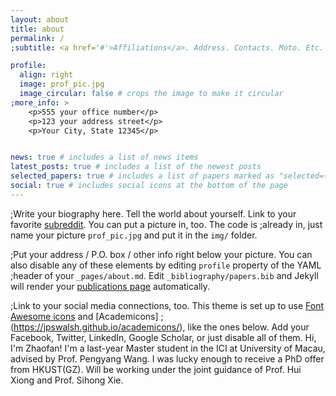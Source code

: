 ```yaml
---
layout: about
title: about
permalink: /
;subtitle: <a href='#'>Affiliations</a>. Address. Contacts. Moto. Etc.

profile:
  align: right
  image: prof_pic.jpg
  image_circular: false # crops the image to make it circular
;more_info: >
    <p>555 your office number</p>
    <p>123 your address street</p>
    <p>Your City, State 12345</p> 


news: true # includes a list of news items
latest_posts: true # includes a list of the newest posts
selected_papers: true # includes a list of papers marked as "selected={true}"
social: true # includes social icons at the bottom of the page
---
```


;Write your biography here. Tell the world about yourself. Link to your favorite [subreddit](http://reddit.com). You can put a picture in, too. The code is ;already in, just name your picture `prof_pic.jpg` and put it in the `img/` folder.

;Put your address / P.O. box / other info right below your picture. You can also disable any of these elements by editing `profile` property of the YAML ;header of your `_pages/about.md`. Edit `_bibliography/papers.bib` and Jekyll will render your [publications page](/al-folio/publications/) automatically.

;Link to your social media connections, too. This theme is set up to use [Font Awesome icons](https://fontawesome.com/) and [Academicons]
; (https://jpswalsh.github.io/academicons/), like the ones below. Add your Facebook, Twitter, LinkedIn, Google Scholar, or just disable all of them.
Hi, I'm Zhaofan! I'm a last-year Master student in the ICI at University of Macau, advised by Prof. Pengyang Wang. I was lucky enough to receive a PhD offer from HKUST(GZ). Will be working under the joint guidance of Prof. Hui Xiong and Prof. Sihong Xie.

